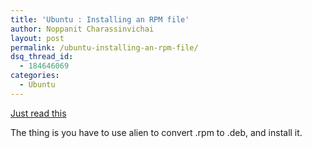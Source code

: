 ```yaml
---
title: 'Ubuntu : Installing an RPM file'
author: Noppanit Charassinvichai
layout: post
permalink: /ubuntu-installing-an-rpm-file/
dsq_thread_id:
  - 184646069
categories:
  - Ubuntu
---
```

[Just read this][1]

The thing is you have to use alien to convert .rpm to .deb, and install it.

 [1]: http://ubuntu.wordpress.com/2005/09/23/installing-using-an-rpm-file/